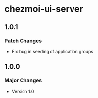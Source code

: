 # chezmoi-ui-server

## 1.0.1

### Patch Changes

- Fix bug in seeding of application groups

## 1.0.0

### Major Changes

- Version 1.0
